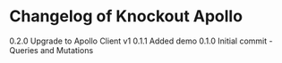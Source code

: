 # Changelog of Knockout Apollo

0.2.0 Upgrade to Apollo Client v1
0.1.1 Added demo
0.1.0 Initial commit - Queries and Mutations
